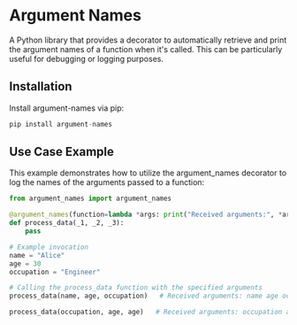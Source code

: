 # Argument Names

A Python library that provides a decorator to automatically retrieve and print the argument names of a function when it's called. This can be particularly useful for debugging or logging purposes.

## Installation

Install argument-names via pip:

```python
pip install argument-names
```


## Use Case Example
This example demonstrates how to utilize the argument_names decorator to log the names of the arguments passed to a function:
```py
from argument_names import argument_names

@argument_names(function=lambda *args: print("Received arguments:", *args))
def process_data(_1, _2, _3):
    pass

# Example invocation
name = "Alice"
age = 30
occupation = "Engineer"

# Calling the process_data function with the specified arguments
process_data(name, age, occupation)   # Received arguments: name age occupation

process_data(occupation, age, age)   # Received arguments: occupation age age
```
